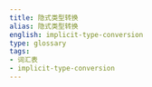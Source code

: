 ```yaml
---
title: 隐式类型转换
alias: 隐式类型转换
english: implicit-type-conversion
type: glossary
tags:
- 词汇表
- implicit-type-conversion
---
```

